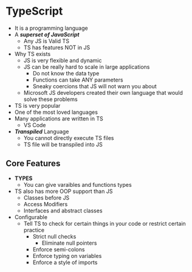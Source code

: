 # TypeScript 
- It is a programming language
- A ***superset of JavaScript***
    - Any JS is Valid TS
    - TS has features NOT in JS
- Why TS exists
    - JS is very flexible and dynamic
    - JS can be really hard to scale in large applications
        - Do not know the data type
        - Functions can take ANY parameters
        - Sneaky coercions that JS will not warn you about
    - Microsoft JS developers created their own language that would solve these problems
- TS is very popular
- One of the most loved languages
- Many applications are written in TS
    - VS Code
- ***Transpiled*** Language
    - You cannot directly execute TS files
    - TS file will be transpiled into JS

## Core Features

- **TYPES**
    - You can give varaibles and functions types
- TS also has more OOP support than JS
    - Classes before JS
    - Access Modifiers
    - Interfaces and abstract classes
- Configurable 
    - Tell TS to check for certain things in your code or restrict certain practice
        - Strict null checks
            - Eliminate null pointers
        - Enforce semi-colons
        - Enforce typing on variables
        - Enforce a style of imports